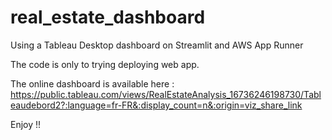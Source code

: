 # real_estate_dashboard
Using a Tableau Desktop dashboard on Streamlit and AWS App Runner

The code is only to trying deploying web app.

The online dashboard is available here : https://public.tableau.com/views/RealEstateAnalysis_16736246198730/Tableaudebord2?:language=fr-FR&:display_count=n&:origin=viz_share_link

Enjoy !!
